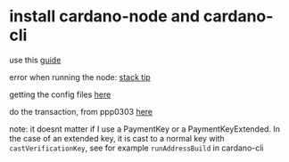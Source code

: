 # install cardano-node and cardano-cli

use this [guide](https://developers.cardano.org/docs/get-started/installing-cardano-node)

error when running the node: [stack tip](https://cardano.stackexchange.com/questions/9202/unable-to-run-cardano-node-on-preview-and-pre-production-testnet)

getting the config files [here](https://book.world.dev.cardano.org/environments.html)


do the transaction, from ppp0303 [here](https://github.com/input-output-hk/plutus-pioneer-program/blob/third-iteration/code/week03/testnet/send.sh)

note: it doesnt matter if I use a PaymentKey or a PaymentKeyExtended. In the case of an extended key, it is cast to a normal key with `castVerificationKey`, see for example `runAddressBuild` in cardano-cli